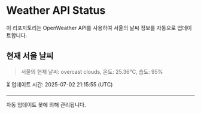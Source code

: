 
# Weather API Status

이 리포지토리는 OpenWeather API를 사용하여 서울의 날씨 정보를 자동으로 업데이트합니다.

## 현재 서울 날씨
> 서울의 현재 날씨: overcast clouds, 온도: 25.36°C, 습도: 95%

⏳ 업데이트 시간: 2025-07-02 21:15:55 (UTC)

---
자동 업데이트 봇에 의해 관리됩니다.
